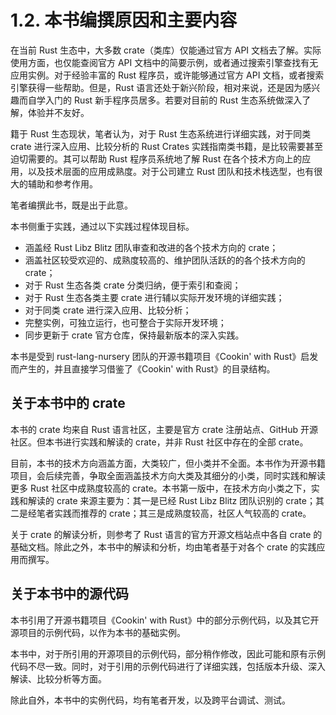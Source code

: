 # 1.2. 本书编撰原因和主要内容

在当前 Rust 生态中，大多数 crate（类库）仅能通过官方 API 文档去了解。实际使用方面，也仅能查阅官方 API 文档中的简要示例，或者通过搜索引擎查找有无应用实例。对于经验丰富的 Rust 程序员，或许能够通过官方 API 文档，或者搜索引擎获得一些帮助。但是，Rust 语言还处于新兴阶段，相对来说，还是因为感兴趣而自学入门的 Rust 新手程序员居多。若要对目前的 Rust 生态系统做深入了解，体验并不友好。

籍于 Rust 生态现状，笔者认为，对于 Rust 生态系统进行详细实践，对于同类 crate 进行深入应用、比较分析的 Rust Crates 实践指南类书籍，是比较需要甚至迫切需要的。其可以帮助 Rust 程序员系统地了解 Rust 在各个技术方向上的应用，以及技术层面的应用成熟度。对于公司建立 Rust 团队和技术栈选型，也有很大的辅助和参考作用。

笔者编撰此书，既是出于此意。

本书侧重于实践，通过以下实践过程体现目标。

- 涵盖经 Rust Libz Blitz 团队审查和改进的各个技术方向的 crate；
- 涵盖社区较受欢迎的、成熟度较高的、维护团队活跃的的各个技术方向的 crate；
- 对于 Rust 生态各类 crate 分类归纳，便于索引和查阅；
- 对于 Rust 生态各类主要 crate 进行辅以实际开发环境的详细实践；
- 对于同类 crate 进行深入应用、比较分析；
- 完整实例，可独立运行，也可整合于实际开发环境；
- 同步更新于 crate 官方仓库，保持最新版本的深入实践。

本书是受到 rust-lang-nursery 团队的开源书籍项目《Cookin' with Rust》启发而产生的，并且直接学习借鉴了《Cookin' with Rust》的目录结构。

## 关于本书中的 crate

本书的 crate 均来自 Rust 语言社区，主要是官方 crate 注册站点、GitHub 开源社区。但本书进行实践和解读的 crate，并非 Rust 社区中存在的全部 crate。

目前，本书的技术方向涵盖方面，大类较广，但小类并不全面。本书作为开源书籍项目，会后续完善，争取全面涵盖技术方向大类及其细分的小类，同时实践和解读更多 Rust 社区中成熟度较高的 crate。本书第一版中，在技术方向小类之下，实践和解读的 crate 来源主要为：其一是已经 Rust Libz Blitz 团队识别的 crate；其二是经笔者实践而推荐的 crate；其三是成熟度较高，社区人气较高的 crate。

关于 crate 的解读分析，则参考了 Rust 语言的官方开源文档站点中各自 crate 的基础文档。除此之外，本书中的解读和分析，均由笔者基于对各个 crate 的实践应用而撰写。 

## 关于本书中的源代码

本书引用了开源书籍项目《Cookin' with Rust》中的部分示例代码，以及其它开源项目的示例代码，以作为本书的基础实例。

本书中，对于所引用的开源项目的示例代码，部分稍作修改，因此可能和原有示例代码不尽一致。同时，对于引用的示例代码进行了详细实践，包括版本升级、深入解读、比较分析等方面。

除此自外，本书中的实例代码，均有笔者开发，以及跨平台调试、测试。
